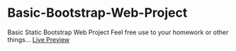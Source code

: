 # Basic-Bootstrap-Web-Project
Basic Static Bootstrap Web Project
Feel free use to your homework or other things...
[Live Preview]([https://oguzhnkrdg.github.io/Basic-Bootstrap-Web-Project/])

